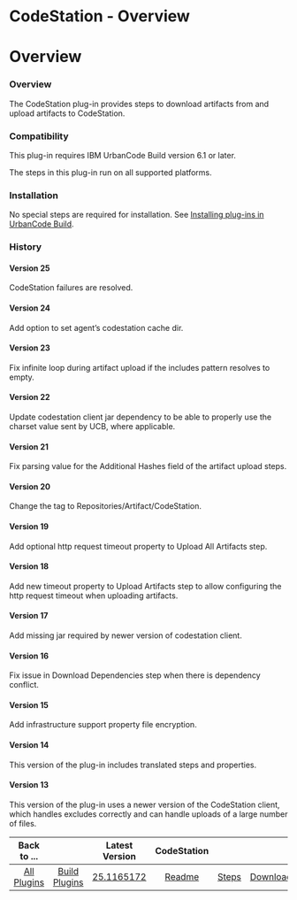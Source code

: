 
CodeStation - Overview
======================

# Overview


### Overview




The CodeStation plug-in provides steps to download artifacts from and upload artifacts to CodeStation.

### Compatibility

This plug-in requires IBM UrbanCode Build version 6.1 or later.

The steps in this plug-in run on all supported platforms.

### Installation

No special steps are required for installation. See [Installing plug-ins in UrbanCode Build](http://www-01.ibm.com/support/knowledgecenter/#!/SS8NMD_6.1.1/com.ibm.ucbuild.doc/topics/plugin_ch.html "Installing plug-ins in UrbanCode Build").

### History

#### Version 25

CodeStation failures are resolved.

#### Version 24

Add option to set agent’s codestation cache dir.

#### Version 23

Fix infinite loop during artifact upload if the includes pattern resolves to empty.

#### Version 22

Update codestation client jar dependency to be able to properly use the charset value sent by UCB, where applicable.

#### Version 21

Fix parsing value for the Additional Hashes field of the artifact upload steps.

#### Version 20

Change the tag to Repositories/Artifact/CodeStation.

#### Version 19

Add optional http request timeout property to Upload All Artifacts step.

#### Version 18

Add new timeout property to Upload Artifacts step to allow configuring the http request timeout when uploading artifacts.

#### Version 17

Add missing jar required by newer version of codestation client.

#### Version 16

Fix issue in Download Dependencies step when there is dependency conflict.

#### Version 15

Add infrastructure support property file encryption.

#### Version 14

This version of the plug-in includes translated steps and properties.

#### Version 13

This version of the plug-in uses a newer version of the CodeStation client, which handles excludes correctly and can handle uploads of a large number of files.


|Back to ...||Latest Version|CodeStation |||
| :---: | :---: | :---: | :---: | :---: | :---: |
|[All Plugins](../../index.md)|[Build Plugins](../README.md)|[25.1165172](https://raw.githubusercontent.com/UrbanCode/IBM-UCB-PLUGINS/main/files/CodeStation/codestation-25.1165172.zip)|[Readme](README.md)|[Steps](steps.md)|[Downloads](downloads.md)|
